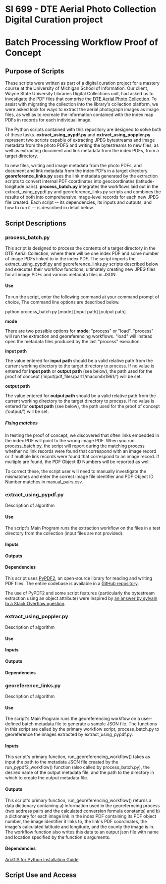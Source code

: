 # SI 699 - DTE Aerial Photo Collection Digital Curation project
# Batch Processing Workflow Proof of Concept

## Purpose of Scripts

These scripts were written as part of a digital curation project for a mastery course at the University of Michigan School of Information. Our client, Wayne State University Libraries Digital Collections unit, had asked us to investigate the PDF files that comprise the [DTE Aerial Photo Collection](https://digital.library.wayne.edu/dte_aerial/). To assist with migrating the collection into the library's collection platform, we were asked look for ways to extract the aerial photograph images as image files, as well as to  recreate the information contained with the index map PDFs in records for each individual image.

The Python scripts contained with this repository are designed to solve both of these tasks. **extract_using_pypdf.py** and **extract_using_poppler.py** represent two scripts capable of extracting JPEG bytestreams and image metadata from the photo PDFS and writing the bytestreams to new files, as well as extracting document and link metadata from the index PDFs, from a target directory.

to new files, writing and image metadata from the photo PDFs, and document and link metadata from the index PDFs in a target directory. **georeference_links.py** uses the link metadata generated by the extraction scripts to convert internal PDF coordinates into geocoordinates (latitude-longitude pairs). **process_batch.py** integrates the workflows laid out in the extract_using_pypdf.py and georeference_links.py scripts and combines the results of both into comprehensive image-level records for each new JPEG file created. Each script -- its dependencies, its inputs and outputs, and how to run it -- is described in detail below.

## Script Descriptions

### process_batch.py

This script is designed to process the contents of a target directory in the DTE Aerial Collection, where there will be one index PDF and some number of image PDFs linked to in the index PDF. The script imports the extract_using_pypdf.py and georeference_links.py scripts described below and executes their workflow functions, ultimately creating new JPEG files for all image PDFs and various metadata files in JSON.

#### Use

To run the script, enter the following command at your command prompt of choice,  The command line options are described below.

python process_batch.py [mode] [input path] [output path]

**mode**

There are two possible options for **mode**: "process" or "load". "process" will run the extraction and georeferencing workflows. "load" will instead open the metadata files produced by the last "process" execution.

**input path**

The value entered for **input path** should be a valid relative path from the current working directory to the target directory to process. If no value is entered for **input path** or **output path** (see below), the path used for the proof of concept ('input/pdf_files/part1/macomb/1961/') will be set.

**output path**

The value entered for **output path** should be a valid relative path from the current working directory to the target directory to process. If no value is entered for **output path** (see below), the path used for the proof of concept ('output/') will be set.

##### Fixing matches

In testing the proof of concept, we discovered that often links embedded in the index PDF will point to the wrong image PDF. When you run process_batch.py, the script will report during the matching process whether no link records were found that correspond with an image record or if multiple link records were found that correspond to an image record. If multiple are found, the PDF Object ID Numbers will be reported as well.

To correct these, the script user will need to manually investigate the mismatches and enter the correct image file identifier and PDF Object ID Number matches in manual_pairs.csv.

### extract_using_pypdf.py

Description of algorithm

#### Use

The script's Main Program runs the extraction workflow on the files in a test directory from the collection (input files are not provided).

#### Inputs
#### Outputs
#### Dependencies

This script uses [PyPDF2](https://pythonhosted.org/PyPDF2/), an open-source library for reading and writing PDF files. The entire codebase is available in a [GitHub repository](https://github.com/mstamy2/PyPDF2).

The use of PyPDF2 and some script features (particularly the bytestream extraction using an object attribute) were inspired by [an answer by sylvain to a Stack Overflow question](https://stackoverflow.com/questions/2693820/extract-images-from-pdf-without-resampling-in-python/34116472#34116472).

### extract_using_poppler.py

Description of algorithm

#### Use
#### Inputs
#### Outputs
#### Dependencies

### georeference_links.py

Description of algorithm

#### Use

The script's Main Program runs the georeferencing workflow on a user-defined batch metadata file to generate a sample JSON file.  The functions in this script are called by the primary workflow script, process_batch.py to georeference the images extracted by extract_using_pypdf.py.

#### Inputs

This script's primary function, run_georeferencing_workflow() takes as input the path to the metadata JSON file created by the run_pypdf2_workflow() function (also called by process_batch.py), the desired name of the output metadata file, and the path to the directory in which to create the output metadata file.

#### Outputs

This script's primary function, run_georeferencing_workflow() returns a data dictionary containing a) information used in the georeferncing process (two address pairs and the calculated conversion formula constants) and b) a dictionary for each image link in the index PDF containing its PDF object number, the image identifier it links to, the link's PDF coordinates, the image's calculated latitude and longitude, and the county the image is in.  The workflow function also writes this data to an output json file with name and location specified by the function's arguments.

#### Dependencies

[ArcGIS for Python Installation Guide](https://developers.arcgis.com/python/guide/install-and-set-up/)

## Script Use and Access
